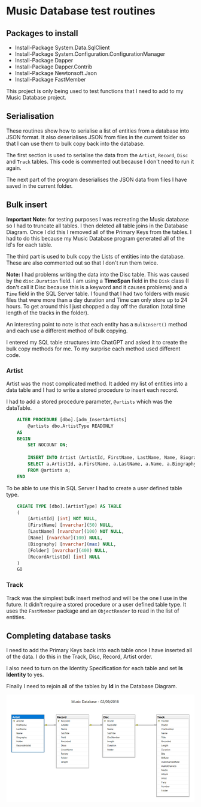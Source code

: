 # Music Database test routines

## Packages to install

* Install-Package System.Data.SqlClient
* Install-Package System.Configuration.ConfigurationManager
* Install-Package Dapper
* Install-Package Dapper.Contrib
* Install-Package Newtonsoft.Json
* Install-Package FastMember

This project is only being used to test functions that I need to add to my Music Database project.

## Serialisation

These routines show how to serialise a list of entities from a database into JSON format. It also deserialises JSON from files in the current folder so that I can use them to bulk copy back into the database.

The first section is used to serialise the data from the ``Artist``, ``Record``, ``Disc`` and ``Track`` tables. This code is commented out because I don't need to run it again.

The next part of the program deserialises the JSON data from files I have saved in the current folder.

## Bulk insert

**Important Note:** for testing purposes I was recreating the Music database so I had to truncate all tables. I then deleted all table joins in the Database Diagram. Once I did this I removed all of the Primary Keys from the tables. I had to do this because my Music Database program generated all of the Id's for each table.

The third part is used to bulk copy the Lists of entities into the database. These are also commented out so that I don't run them twice.

**Note:** I had problems writing the data into the Disc table. This was caused by the ``disc.Duration`` field. I am using a **TimeSpan** field in the ``Disk`` class (I don't call it Disc because this is a keyword and it causes problems) and a ``Time`` field in the SQL Server table. I found that I had two folders with music files that were more than a day duration and Time can only store up to 24 hours. To get around this I just chopped a day off the duration (total time length of the tracks in the folder).

An interesting point to note is that each entity has a ``BulkInsert()`` method and each use a different method of bulk copying.

I entered my SQL table structures into ChatGPT and asked it to create the bulk copy methods for me. To my surprise each method used different code.

### Artist

Artist was the most complicated method. It added my list of entities into a data table and I had to write a stored procedure to insert each record.

I had to add a stored procedure parameter, ``@artists`` which was the dataTable.

```sql
    ALTER PROCEDURE [dbo].[adm_InsertArtists]
        @artists dbo.ArtistType READONLY
    AS
    BEGIN
        SET NOCOUNT ON;

        INSERT INTO Artist (ArtistId, FirstName, LastName, Name, Biography, Folder, RecordArtistId)
        SELECT a.ArtistId, a.FirstName, a.LastName, a.Name, a.Biography, a.Folder, a.RecordArtistId
        FROM @artists a;
    END
```

To be able to use this in SQL Server I had to create a user defined table type.

```sql
    CREATE TYPE [dbo].[ArtistType] AS TABLE
    (
        [ArtistId] [int] NOT NULL,
        [FirstName] [nvarchar](50) NULL,
        [LastName] [nvarchar](100) NOT NULL,
        [Name] [nvarchar](100) NULL,
        [Biography] [nvarchar](max) NULL,
        [Folder] [nvarchar](400) NULL,
        [RecordArtistId] [int] NULL
    )
    GO
```

### Track

Track was the simplest bulk insert method and will be the one I use in the future. It didn't require a stored procedure or a user defined table type. It uses the ``FastMember`` package and an ``ObjectReader`` to read in the list of entities.

## Completing database tasks

I need to add the Primary Keys back into each table once I have inserted all of the data. I do this in the Track, Disc, Record, Artist order.

I also need to turn on the Identity Specification for each table and set **Is Identity** to yes.

Finally I need to rejoin all of the tables by **Id** in the Database Diagram.

![Database diagram](database-diagram.jpg "Database diagram")
